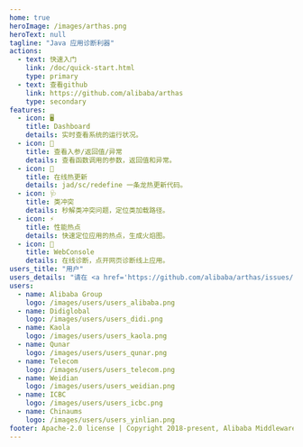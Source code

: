 ```yaml
---
home: true
heroImage: /images/arthas.png
heroText: null
tagline: "Java 应用诊断利器"
actions:
  - text: 快速入门
    link: /doc/quick-start.html
    type: primary
  - text: 查看github
    link: https://github.com/alibaba/arthas
    type: secondary
features:
  - icon: 🖥
    title: Dashboard
    details: 实时查看系统的运行状况。
  - icon: 🔬
    title: 查看入参/返回值/异常
    details: 查看函数调用的参数，返回值和异常。
  - icon: 🔩
    title: 在线热更新
    details: jad/sc/redefine 一条龙热更新代码。
  - icon: 🩺
    title: 类冲突
    details: 秒解类冲突问题，定位类加载路径。
  - icon: ⚡️
    title: 性能热点
    details: 快速定位应用的热点，生成火焰图。
  - icon: 📡
    title: WebConsole
    details: 在线诊断，点开网页诊断线上应用。
users_title: "用户"
users_details: "请在 <a href='https://github.com/alibaba/arthas/issues/111' target='_blank'>Wanted: who's using arthas</a> 上提供信息来帮助Arthas做的更好。"
users:
  - name: Alibaba Group
    logo: /images/users/users_alibaba.png
  - name: Didiglobal
    logo: /images/users/users_didi.png
  - name: Kaola
    logo: /images/users/users_kaola.png
  - name: Qunar
    logo: /images/users/users_qunar.png
  - name: Telecom
    logo: /images/users/users_telecom.png
  - name: Weidian
    logo: /images/users/users_weidian.png
  - name: ICBC
    logo: /images/users/users_icbc.png
  - name: Chinaums
    logo: /images/users/users_yinlian.png
footer: Apache-2.0 license | Copyright 2018-present, Alibaba Middleware Group, and contributors
---
```

